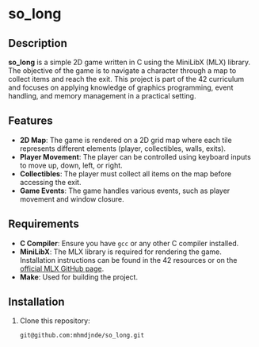 # so_long

## Description
**so_long** is a simple 2D game written in C using the MiniLibX (MLX) library. The objective of the game is to navigate a character through a map to collect items and reach the exit. This project is part of the 42 curriculum and focuses on applying knowledge of graphics programming, event handling, and memory management in a practical setting.

## Features
- **2D Map**: The game is rendered on a 2D grid map where each tile represents different elements (player, collectibles, walls, exits).
- **Player Movement**: The player can be controlled using keyboard inputs to move up, down, left, or right.
- **Collectibles**: The player must collect all items on the map before accessing the exit.
- **Game Events**: The game handles various events, such as player movement and window closure.

## Requirements
- **C Compiler**: Ensure you have `gcc` or any other C compiler installed.
- **MiniLibX**: The MLX library is required for rendering the game. Installation instructions can be found in the 42 resources or on the [official MLX GitHub page](https://github.com/42Paris/minilibx-linux).
- **Make**: Used for building the project.

## Installation
1. Clone this repository:
   ```bash
   git@github.com:mhmdjnde/so_long.git
